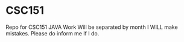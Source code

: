 # CSC151
Repo for CSC151 JAVA Work
Will be separated by month
I WILL make mistakes. Please do inform me if I do.

